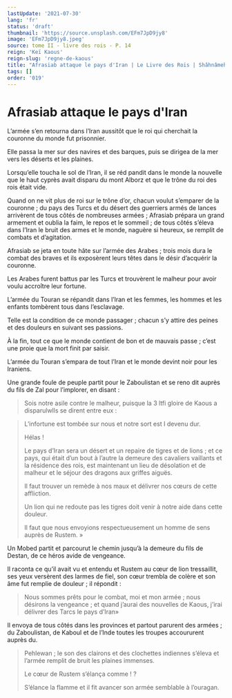 ```yaml
---
lastUpdate: '2021-07-30'
lang: 'fr'
status: 'draft'
thumbnail: 'https://source.unsplash.com/EFm7JpD9jy8'
image: 'EFm7JpD9jy8.jpeg'
source: tome II - livre des rois - P. 14
reign: 'Keï Kaous'
reign-slug: 'regne-de-kaous'
title: "Afrasiab attaque le pays d'Iran | Le Livre des Rois | Shâhnâmeh"
tags: []
order: '019'
---
```


<!-- LTeX: language=fr -->

# Afrasiab attaque le pays d'Iran

L’armée s’en retourna dans l’Iran aussitôt que le roi qui cherchait la couronne du monde fut prisonnier.

Elle passa la mer sur des navires et des barques, puis se dirigea de la mer vers les déserts et les plaines.

Lorsqu’elle toucha le sol de l’Iran, il se réd pandit dans le monde la nouvelle que le haut cyprès avait disparu du mont Alborz et que le trône du roi des rois était vide.

Quand on ne vit plus de roi sur le trône d’or, chacun voulut s’emparer de la couronne ; du pays des Turcs et du désert des guerriers armés de lances arrivèrent de tous côtés de nombreuses armées ; Afrasiab prépara un grand armement et oublia la faim, le repos et le sommeil ; de tous côtés s’éleva dans l’Iran le bruit des armes et le monde, naguère si heureux, se remplit de combats et d’agitation.

Afrasiab se jeta en toute hâte sur l’armée des Arabes ; trois mois dura le combat des braves et ils exposèrent leurs têtes dans le désir d’acquérir la couronne.

Les Arabes furent battus par les Turcs et trouvèrent le malheur pour avoir voulu accroître leur fortune.

L’armée du Touran se répandit dans l’Iran et les femmes, les hommes et les enfants tombèrent tous dans l’esclavage.

Telle est la condition de ce monde passager ; chacun s’y attire des peines et des douleurs en suivant ses passions.

À la fin, tout ce que le monde contient de bon et de mauvais passe ; c’est une proie que la mort finit par saisir.

L’armée du Touran s’empara de tout l’Iran et le monde devint noir pour les Iraniens.

Une grande foule de peuple partit pour le Zaboulistan et se reno dit auprès du fils de Zal pour l’implorer, en disant :

> Sois notre asile contre le malheur, puisque la 3 ltfi gloire de Kaous a disparulwlls se dirent entre eux :

> L’infortune est tombée sur nous et notre sort est I devenu dur.
>
> Hélas !
>
> Le pays d’Iran sera un désert et un repaire de tigres et de lions ; et ce pays, qui était d’un bout à l’autre la demeure des cavaliers vaillants et la résidence des rois, est maintenant un lieu de désolation et de malheur et le séjour des dragons aux griffes aiguës.
>
> Il faut trouver un remède à nos maux et délivrer nos cœurs de cette affliction.
>
> Un lion qui ne redoute pas les tigres doit venir à notre aide dans cette douleur.
>
> Il faut que nous envoyions respectueusement un homme de sens auprès de Rustem. »

Un Mobed partit et parcourut le chemin jusqu’à la demeure du fils de Destan, de ce héros avide de vengeance.

Il raconta ce qu’il avait vu et entendu et Rustem au cœur de lion tressaillit, ses yeux versèrent des larmes de fiel, son cœur trembla de colère et son âme fut remplie de douleur ; il répondit :

> Nous sommes prêts pour le combat, moi et mon armée ; nous désirons la vengeance ; et quand j’aurai des nouvelles de Kaous, j’irai délivrer des Tarcs le pays d’Iran»

Il envoya de tous côtés dans les provinces et partout parurent des armées ; du Zaboulistan, de Kaboul et de l’Inde toutes les troupes accoururent auprès du.
>
> Pehlewan ; le son des clairons et des clochettes indiennes s’éleva et l’armée remplit de bruit les plaines immenses.
>
> Le cœur de Rustem s’élança comme ! ?
>
> S’élance la flamme et il fit avancer son armée semblable à l’ouragan.
